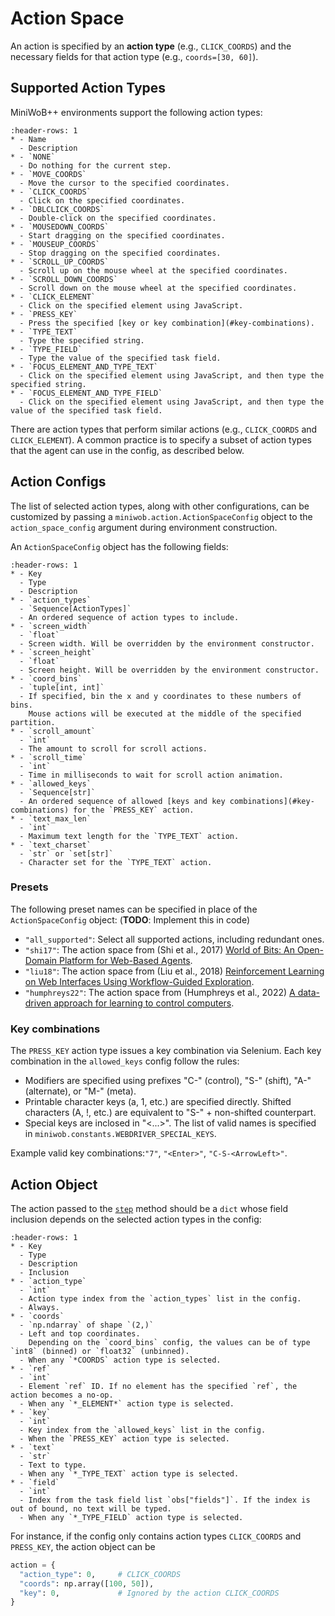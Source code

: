 # Action Space

An action is specified by an **action type** (e.g., `CLICK_COORDS`)
and the necessary fields for that action type (e.g., `coords=[30, 60]`).

## Supported Action Types

MiniWoB++ environments support the following action types:

```{list-table}
:header-rows: 1
* - Name
  - Description
* - `NONE`
  - Do nothing for the current step.
* - `MOVE_COORDS`
  - Move the cursor to the specified coordinates.
* - `CLICK_COORDS`
  - Click on the specified coordinates.
* - `DBLCLICK_COORDS`
  - Double-click on the specified coordinates.
* - `MOUSEDOWN_COORDS`
  - Start dragging on the specified coordinates.
* - `MOUSEUP_COORDS`
  - Stop dragging on the specified coordinates.
* - `SCROLL_UP_COORDS`
  - Scroll up on the mouse wheel at the specified coordinates.
* - `SCROLL_DOWN_COORDS`
  - Scroll down on the mouse wheel at the specified coordinates.
* - `CLICK_ELEMENT`
  - Click on the specified element using JavaScript.
* - `PRESS_KEY`
  - Press the specified [key or key combination](#key-combinations).
* - `TYPE_TEXT`
  - Type the specified string.
* - `TYPE_FIELD`
  - Type the value of the specified task field.
* - `FOCUS_ELEMENT_AND_TYPE_TEXT`
  - Click on the specified element using JavaScript, and then type the specified string.
* - `FOCUS_ELEMENT_AND_TYPE_FIELD`
  - Click on the specified element using JavaScript, and then type the value of the specified task field.
```

There are action types that perform similar actions (e.g., `CLICK_COORDS` and `CLICK_ELEMENT`).
A common practice is to specify a subset of action types that the agent can use in the config, as described below.

## Action Configs

The list of selected action types, along with other configurations, can be customized
by passing a `miniwob.action.ActionSpaceConfig` object to the `action_space_config` argument
during environment construction.

An `ActionSpaceConfig` object has the following fields:

```{list-table}
:header-rows: 1
* - Key
  - Type
  - Description
* - `action_types`
  - `Sequence[ActionTypes]`
  - An ordered sequence of action types to include.
* - `screen_width`
  - `float`
  - Screen width. Will be overridden by the environment constructor.
* - `screen_height`
  - `float`
  - Screen height. Will be overridden by the environment constructor.
* - `coord_bins`
  - `tuple[int, int]`
  - If specified, bin the x and y coordinates to these numbers of bins.
    Mouse actions will be executed at the middle of the specified partition.
* - `scroll_amount`
  - `int`
  - The amount to scroll for scroll actions.
* - `scroll_time`
  - `int`
  - Time in milliseconds to wait for scroll action animation.
* - `allowed_keys`
  - `Sequence[str]`
  - An ordered sequence of allowed [keys and key combinations](#key-combinations) for the `PRESS_KEY` action.
* - `text_max_len`
  - `int`
  - Maximum text length for the `TYPE_TEXT` action.
* - `text_charset`
  - `str` or `set[str]`
  - Character set for the `TYPE_TEXT` action.
```

### Presets

The following preset names can be specified in place of the `ActionSpaceConfig` object:
(**TODO**: Implement this in code)

* `"all_supported"`: Select all supported actions, including redundant ones.
* `"shi17"`: The action space from (Shi et al., 2017)
  [World of Bits: An Open-Domain Platform for Web-Based Agents](http://proceedings.mlr.press/v70/shi17a/shi17a.pdf).
* `"liu18"`: The action space from (Liu et al., 2018)
  [Reinforcement Learning on Web Interfaces Using Workflow-Guided Exploration](https://arxiv.org/abs/1802.08802).
* `"humphreys22"`: The action space from (Humphreys et al., 2022)
  [A data-driven approach for learning to control computers](https://arxiv.org/abs/2202.08137).

### Key combinations

The `PRESS_KEY` action type issues a key combination via Selenium.
Each key combination in the `allowed_keys` config follow the rules:

* Modifiers are specified using prefixes "C-" (control), "S-" (shift),
    "A-" (alternate), or "M-" (meta).
* Printable character keys (a, 1, etc.) are specified directly.
    Shifted characters (A, !, etc.) are equivalent to "S-" + non-shifted counterpart.
* Special keys are inclosed in "<...>". The list of valid names is specified in
    `miniwob.constants.WEBDRIVER_SPECIAL_KEYS`.

Example valid key combinations:`"7"`, `"<Enter>"`, `"C-S-<ArrowLeft>"`.


## Action Object

The action passed to the [`step`](https://gymnasium.farama.org/api/env/#gymnasium.Env.step) method
should be a `dict` whose field inclusion depends on the selected action types in the config:

```{list-table}
:header-rows: 1
* - Key
  - Type
  - Description
  - Inclusion
* - `action_type`
  - `int`
  - Action type index from the `action_types` list in the config.
  - Always.
* - `coords`
  - `np.ndarray` of shape `(2,)`
  - Left and top coordinates.
    Depending on the `coord_bins` config, the values can be of type `int8` (binned) or `float32` (unbinned).
  - When any `*COORDS` action type is selected.
* - `ref`
  - `int`
  - Element `ref` ID. If no element has the specified `ref`, the action becomes a no-op.
  - When any `*_ELEMENT*` action type is selected.
* - `key`
  - `int`
  - Key index from the `allowed_keys` list in the config.
  - When the `PRESS_KEY` action type is selected.
* - `text`
  - `str`
  - Text to type.
  - When any `*_TYPE_TEXT` action type is selected.
* - `field`
  - `int`
  - Index from the task field list `obs["fields"]`. If the index is out of bound, no text will be typed.
  - When any `*_TYPE_FIELD` action type is selected.
```

For instance, if the config only contains action types `CLICK_COORDS` and `PRESS_KEY`,
the action object can be

```python
action = {
  "action_type": 0,     # CLICK_COORDS
  "coords": np.array([100, 50]),
  "key": 0,             # Ignored by the action CLICK_COORDS
}
```

